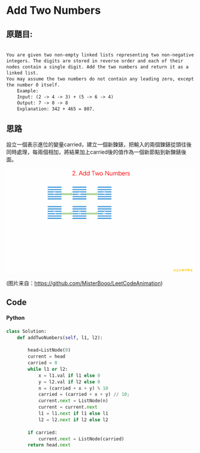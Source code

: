 # Add Two Numbers


## 原題目:

```

You are given two non-empty linked lists representing two non-negative integers. The digits are stored in reverse order and each of their nodes contain a single digit. Add the two numbers and return it as a linked list.
You may assume the two numbers do not contain any leading zero, except the number 0 itself.
    Example:
    Input: (2 -> 4 -> 3) + (5 -> 6 -> 4)
    Output: 7 -> 0 -> 8
    Explanation: 342 + 465 = 807.

```

## 思路

設立一個表示進位的變量carried，建立一個新鍊錶，把輸入的兩個鍊錶從頭往後同時處理，每兩個相加，將結果加上carried後的值作為一個新節點到新鍊錶後面。

<img src="https://github.com/Eddie02582/Leetcode/blob/master/picture/2.addTwoNumbers.gif" alt="Smiley face">

(图片来自：<a href="https://github.com/MisterBooo/LeetCodeAnimation">https://github.com/MisterBooo/LeetCodeAnimation</a>)


## Code

#### Python

``` python
class Solution:   
    def addTwoNumbers(self, l1, l2):
    
        head=ListNode(0)        
        current = head
        carried = 0
        while l1 or l2:
            x = l1.val if l1 else 0
            y = l2.val if l2 else 0
            n = (carried + x + y) % 10
            carried = (carried + x + y) // 10;
            current.next = ListNode(n)
            current = current.next
            l1 = l1.next if l1 else l1
            l2 = l2.next if l2 else l2
            
        if carried:
            current.next = ListNode(carried)        
        return head.next
```  


